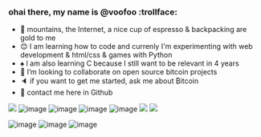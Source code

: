### ohai there, my name is @voofoo :trollface:

- :trident: mountains, the Internet, a nice cup of espresso & backpacking are gold to me
- :blush: I am learning how to code and currenly I'm experimenting with web development & html/css & games with Python
- :spades: I am also learning C because I still want to be relevant in 4 years
- :mushroom: I’m looking to collaborate on open source bitcoin projects
- :speaker: if you want to get me started, ask me about ₿itcoin
- :bell: contact me here in Github

<img src="https://img.shields.io/badge/Bitcoin-000000?style=for-the-badge&logo=bitcoin&logoColor=white" /> ![image](https://img.shields.io/badge/C-00599C?style=for-the-badge&logo=c&logoColor=white) ![image](https://img.shields.io/badge/Python-FFD43B?style=for-the-badge&logo=python&logoColor=blue) 
![image](https://img.shields.io/badge/HTML5-E34F26?style=for-the-badge&logo=html5&logoColor=white) ![image](https://img.shields.io/badge/CSS3-1572B6?style=for-the-badge&logo=css3&logoColor=white) <img src="https://img.shields.io/badge/freecodecamp-27273D?style=for-the-badge&logo=freecodecamp&logoColor=white" /> <img src="https://img.shields.io/badge/Godot-478CBF?style=for-the-badge&logo=GodotEngine&logoColor=white" />

![image](https://github-readme-stats.vercel.app/api?username=voofoo) ![image](https://github-readme-stats.vercel.app/api/top-langs/?username=voofoo)
![image](https://github-profile-summary-cards.vercel.app/api/cards/profile-details?username=voofoo&theme=vue) 
